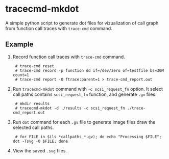 # tracecmd-mkdot
A simple python script to generate dot files for vizualization of call graph from function call traces with `trace-cmd` command.

## Example

1. Record function call traces with `trace-cmd` command.

        
        # trace-cmd reset
        # trace-cmd record -p function dd if=/dev/zero of=testfile bs=30M count=1
        # trace-cmd report -O ftrace:parent=1 > trace-cmd_report.out
        

2. Run `tracecmd-mkdot` command with `-c scsi_request_fn` option. It select call paths contains `scsi_request_fn` function, and generate `.gv` files.

        
        # mkdir results
        # tracecmd-mkdot -d ./results -c scsi_request_fn ./trace-cmd_report.out
	

3. Run `dot` command for each `.gv` file to generate image files draw the selected call paths.

        
        # for FILE in $(ls *callpaths_*.gv); do echo "Processing $FILE"; dot -Tsvg -O $FILE; done
        
4. View the saved `.svg` files.
